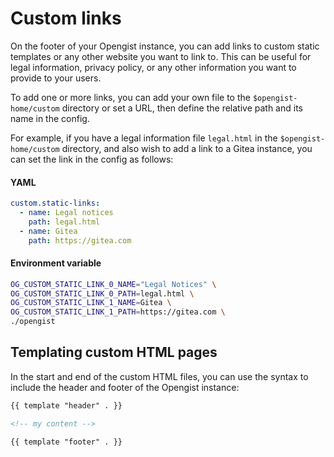 # Custom links

On the footer of your Opengist instance, you can add links to custom static templates or any other website you want to link to.
This can be useful for legal information, privacy policy, or any other information you want to provide to your users.

To add one or more links, you can add your own file to the `$opengist-home/custom` directory or set a URL, then define the relative path and its name in the config.

For example, if you have a legal information file `legal.html` in the `$opengist-home/custom` directory, and also wish to add a link to a Gitea instance, you can set the link in the config as follows:

#### YAML
```yaml
custom.static-links:
  - name: Legal notices
    path: legal.html
  - name: Gitea
    path: https://gitea.com
```

#### Environment variable
```sh
OG_CUSTOM_STATIC_LINK_0_NAME="Legal Notices" \
OG_CUSTOM_STATIC_LINK_0_PATH=legal.html \
OG_CUSTOM_STATIC_LINK_1_NAME=Gitea \
OG_CUSTOM_STATIC_LINK_1_PATH=https://gitea.com \
./opengist
```

## Templating custom HTML pages

In the start and end of the custom HTML files, you can use the syntax to include the header and footer of the Opengist instance:

```html
{{ template "header" . }}

<!-- my content -->

{{ template "footer" . }}
```